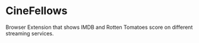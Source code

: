 # CineFellows
Browser Extension that shows IMDB and Rotten Tomatoes score on different streaming services.
